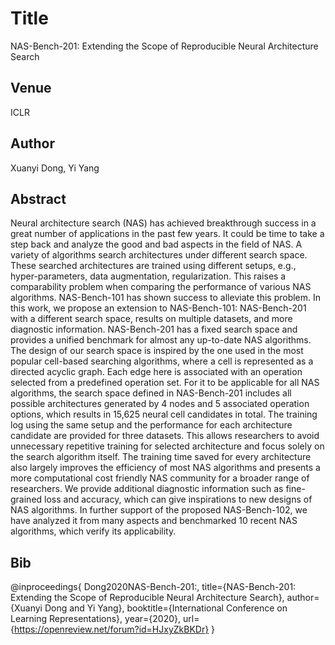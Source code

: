 # Title
NAS-Bench-201: Extending the Scope of Reproducible Neural Architecture Search

## Venue
ICLR

## Author
Xuanyi Dong, Yi Yang

## Abstract
Neural architecture search (NAS) has achieved breakthrough success in a great number of applications in the past few years.
It could be time to take a step back and analyze the good and bad aspects in the field of NAS. A variety of algorithms search architectures under different search space. These searched architectures are trained using different setups, e.g., hyper-parameters, data augmentation, regularization. This raises a comparability problem when comparing the performance of various NAS algorithms. NAS-Bench-101 has shown success to alleviate this problem. In this work, we propose an extension to NAS-Bench-101: NAS-Bench-201 with a different search space, results on multiple datasets, and more diagnostic information. NAS-Bench-201 has a fixed search space and provides a unified benchmark for almost any up-to-date NAS algorithms. The design of our search space is inspired by the one used in the most popular cell-based searching algorithms, where a cell is represented as a directed acyclic graph. Each edge here is associated with an operation selected from a predefined operation set. For it to be applicable for all NAS algorithms, the search space defined in NAS-Bench-201 includes all possible architectures generated by 4 nodes and 5 associated operation options, which results in 15,625 neural cell candidates in total. The training log using the same setup and the performance for each architecture candidate are provided for three datasets. This allows researchers to avoid unnecessary repetitive training for selected architecture and focus solely on the search algorithm itself. The training time saved for every architecture also largely improves the efficiency of most NAS algorithms and presents a more computational cost friendly NAS community for a broader range of researchers. We provide additional diagnostic information such as fine-grained loss and accuracy, which can give inspirations to new designs of NAS algorithms. In further support of the proposed NAS-Bench-102, we have analyzed it from many aspects and benchmarked 10 recent NAS algorithms, which verify its applicability.

## Bib
@inproceedings{
Dong2020NAS-Bench-201:,
title={NAS-Bench-201: Extending the Scope of Reproducible Neural Architecture Search},
author={Xuanyi Dong and Yi Yang},
booktitle={International Conference on Learning Representations},
year={2020},
url={https://openreview.net/forum?id=HJxyZkBKDr}
}